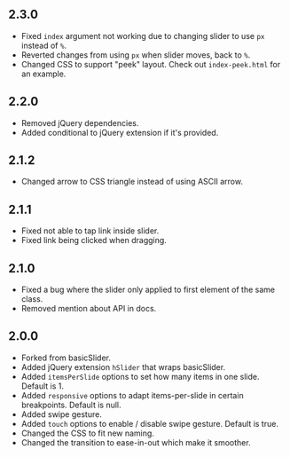 ## 2.3.0

- Fixed `index` argument not working due to changing slider to use `px` instead of `%`.
- Reverted changes from using `px` when slider moves, back to `%`.
- Changed CSS to support "peek" layout. Check out `index-peek.html` for an example.

## 2.2.0

- Removed jQuery dependencies.
- Added conditional to jQuery extension if it's provided.

## 2.1.2

- Changed arrow to CSS triangle instead of using ASCII arrow.

## 2.1.1

- Fixed not able to tap link inside slider.
- Fixed link being clicked when dragging.

## 2.1.0

- Fixed a bug where the slider only applied to first element of the same class.
- Removed mention about API in docs.

## 2.0.0

- Forked from basicSlider.
- Added jQuery extension `hSlider` that wraps basicSlider.
- Added `itemsPerSlide` options to set how many items in one slide. Default is 1.
- Added `responsive` options to adapt items-per-slide in certain breakpoints. Default is null.
- Added swipe gesture.
- Added `touch` options to enable / disable swipe gesture. Default is true.
- Changed the CSS to fit new naming.
- Changed the transition to ease-in-out which make it smoother.